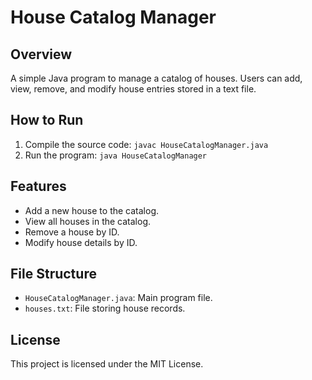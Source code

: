 # House Catalog Manager

## Overview
A simple Java program to manage a catalog of houses. Users can add, view, remove, and modify house entries stored in a text file.

## How to Run
1. Compile the source code: `javac HouseCatalogManager.java`
2. Run the program: `java HouseCatalogManager`

## Features
- Add a new house to the catalog.
- View all houses in the catalog.
- Remove a house by ID.
- Modify house details by ID.

## File Structure
- `HouseCatalogManager.java`: Main program file.
- `houses.txt`: File storing house records.

## License
This project is licensed under the MIT License.